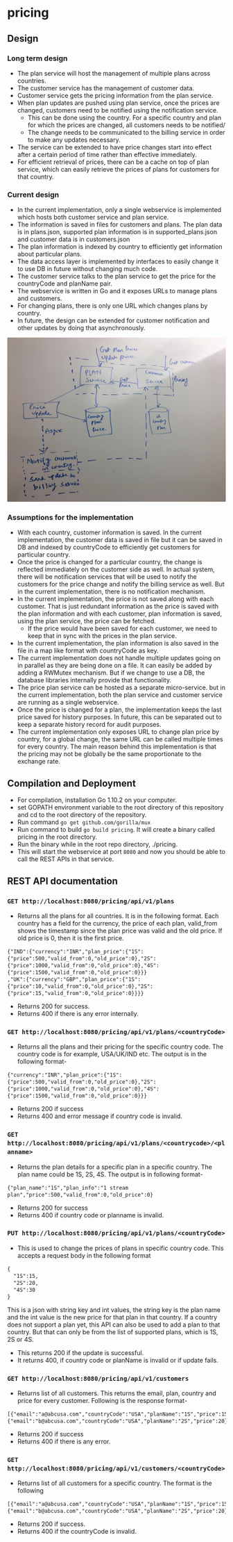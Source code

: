 # pricing

## Design

### Long term design

- The plan service will host the management of multiple plans across countries.
- The customer service has the management of customer data.
- Customer service gets the pricing information from the plan service.
- When plan updates are pushed using plan service, once the prices are changed, customers need to be notified using the notification service.
  - This can be done using the country. For a specific country and plan for which the prices are changed, all customers needs to be notified/
  - The change needs to be communicated to the billing service in order to make any updates necessary.
- The service can be extended to have price changes start into effect after a certain period of time rather than effective immediately.
- For efficient retrieval of prices, there can be a cache on top of plan service, which can easily retrieve the prices of plans for customers for that country.


### Current design

- In the current implementation, only a single webservice is implemented which hosts both customer service and plan service.
- The information is saved in files for customers and plans. The plan data is in plans.json, supported plan information is in supported_plans.json and customer data is in customers.json
- The plan information is indexed by country to efficiently get information about particular plans.
- The data access layer is implemented by interfaces to easily change it to use DB in future without changing much code.
- The customer service talks to the plan service to get the price for the countryCode and planName pair.
- The webservice is written in Go and it exposes URLs to manage plans and customers.
- For changing plans, there is only one URL which changes plans by country.
- In future, the design can be extended for customer notification and other updates by doing that asynchronously.

![Design](/resources/pricing_design.jpg?raw=true "Pricing design")

### Assumptions for the implementation

- With each country, customer information is saved. In the current implementation, the customer data is saved in file but it can be saved in DB and indexed by countryCode to efficiently get customers for particular country.
- Once the price is changed for a particular country, the change is reflected immediately on the customer side as well. In actual system, there will be notification services that will be used to notify the customers for the price change and notify the billing service as well. But in the current implementation, there is no notification mechanism.
- In the current implementation, the price is not saved along with each customer. That is just redundant information as the price is saved with the plan information and with each customer, plan information is saved, using the plan service, the price can be fetched.
  - If the price would have been saved for each customer, we need to keep that in sync with the prices in the plan service.
- In the current implementation, the plan information is also saved in the file in a map like format with countryCode as key.
- The current implementation does not handle multiple updates going on in parallel as they are being done on a file. It can easily be added by adding a RWMutex mechanism. But if we change to use a DB, the database libraries internally provide that functionality.
- The price plan service can be hosted as a separate micro-service. but in the current implementation, both the plan service and customer service are running as a single webservice.
- Once the price is changed for a plan, the implementation keeps the last price saved for history purposes. In future, this can be separated out to keep a separate history record for audit purposes.
- The current implementation only exposes URL to change plan price by country, for a global change, the same URL can be called multiple times for every country. The main reason behind this implementation is that the pricing may not be globally be the same proportionate to the exchange rate.


## Compilation and Deployment

 - For compilation, installation Go 1.10.2 on your computer.
 - set GOPATH environment variable to the root directory of this repository and cd to the root directory of the repository.
 - Run command `go get github.com/gorilla/mux`
 - Run command to build `go build pricing`. It will create a binary called pricing in the root directory.
 - Run the binary while in the root repo directory, ./pricing.
 - This will start the webservice at port `8080` and now you should be able to call the REST APIs in that service.


## REST API documentation

###  `GET http://localhost:8080/pricing/api/v1/plans`

- Returns all the plans for all countries. It is in the following format. Each country has a field for the currency, the price of each plan, valid_from shows the timestamp since the plan price was valid and the old price. If old price is 0, then it is the first price.
```
{"IND":{"currency":"INR","plan_price":{"1S":{"price":500,"valid_from":0,"old_price":0},"2S":{"price":1000,"valid_from":0,"old_price":0},"4S":{"price":1500,"valid_from":0,"old_price":0}}}
,"UK":{"currency":"GBP","plan_price":{"1S":{"price":10,"valid_from":0,"old_price":0},"2S":{"price":15,"valid_from":0,"old_price":0}}}}
```
- Returns 200 for success.
- Returns 400 if there is any error internally.


### `GET http://localhost:8080/pricing/api/v1/plans/<countryCode>`

- Returns all the plans and their pricing for the specific country code. The country code is for example, USA/UK/IND etc. The output is in the following format-
```
{"currency":"INR","plan_price":{"1S":{"price":500,"valid_from":0,"old_price":0},"2S":{"price":1000,"valid_from":0,"old_price":0},"4S":{"price":1500,"valid_from":0,"old_price":0}}}
```
- Returns 200 if success
- Returns 400 and error message if country code is invalid.

### `GET http://localhost:8080/pricing/api/v1/plans/<countrycode>/<planname>`

- Returns the plan details for a specific plan in a specific country. The plan name could be 1S, 2S, 4S. The output is in following format-
```
{"plan_name":"1S","plan_info":"1 stream plan","price":500,"valid_from":0,"old_price":0}
```
- Returns 200 for success
- Returns 400 if country code or planname is invalid.

### `PUT http://localhost:8080/pricing/api/v1/plans/<countryCode>`

- This is used to change the prices of plans in specific country code. This accepts a request body in the following format
```
{
  "1S":15,
  "2S":20,
  "4S":30
}
```
This is a json with string key and int values, the string key is the plan name and the int value is the new price for that plan in that country.
If a country does not support a plan yet, this API can also be used to add a plan to that country. But that can only be from the list of supported plans, which is 1S, 2S or 4S.

- This returns 200 if the update is successful.
- It returns 400, if country code or planName is invalid or if update fails.

### `GET http://localhost:8080/pricing/api/v1/customers`

- Returns list of all customers. This returns the email, plan, country and price for every customer. Following is the response format-
```
[{"email":"a@abcusa.com","countryCode":"USA","planName":"1S","price":15},{"email":"b@abcusa.com","countryCode":"USA","planName":"2S","price":20}]
```
- Returns 200 if success
- Returns 400 if there is any error.

### `GET http://localhost:8080/pricing/api/v1/customers/<countryCode>`

- Returns list of all customers for a specific country. The format is the following
```
[{"email":"a@abcusa.com","countryCode":"USA","planName":"1S","price":15},{"email":"b@abcusa.com","countryCode":"USA","planName":"2S","price":20}]
```
- Returns 200 if success.
- Returns 400 if the countryCode is invalid.

